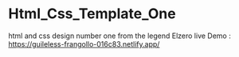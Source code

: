 # Html_Css_Template_One
html and css design number one from the legend Elzero
live Demo : https://guileless-frangollo-016c83.netlify.app/
